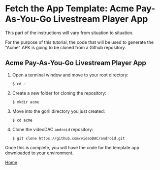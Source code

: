 # Fetch the App Template: Acme Pay-As-You-Go Livestream Player App

This part of the instructions will vary from situation to situation.

For the purpose of this tutorial, the code that will be used to generate the "Acme" APK is going to be cloned from a Github repository.

## Acme Pay-As-You-Go Livestream Player App

1.  Open a terminal window and move to your root directory: 

    ```
    $ cd ~
    ```

2.  Create a new folder for cloning the repository: 

    ```
    $ mkdir acme
    ```

3.  Move into the gorli directory you just created: 

    ```
    $ cd acme
    ```

4.  Clone the videoDAC `android` repository: 

    ```
    $ git clone https://github.com/videoDAC/android.git
    ```

Once this is complete, you will have the code for the template app downloaded to your environment.

[Home](../../README.md)
